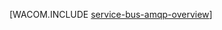 <properties linkid="develop-java-how-to-guides-service-bus-amqp-overview" urlDisplayName="Service Bus AMQP Overview" pageTitle="Service Bus AMQP 概述 (Java) - Azure " metaKeywords="" description="了解如何在 Azure 中使用高级消息队列协议 (AMQP) 1.0。" metaCanonical="http://www.windowsazure.com/zh-cn/develop/net/how-to-guides/service-bus-amqp-overview/" services="service-bus" documentationCenter="Java" title="" authors="" solutions="" manager="" editor="" />
<tags ms.service="service-bus"
    ms.date="02/10/2015"
    wacn.date="04/11/2015"
    />





[WACOM.INCLUDE [service-bus-amqp-overview](../includes/service-bus-amqp-overview.md)]
